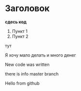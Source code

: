 # Заголовок

**сдесь код**

1. Пункт 1
2. Пункт 2

тут

Я хочу мало делать и много денег

New code was written

there is info master branch

Hello from github
